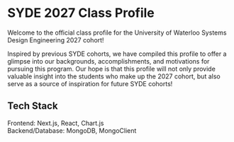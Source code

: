 # SYDE 2027 Class Profile

Welcome to the official class profile for the University of Waterloo Systems Design Engineering 2027 cohort!

Inspired by previous SYDE cohorts, we have compiled this profile to offer a glimpse into our backgrounds, accomplishments, and motivations for pursuing this program. Our hope is that this profile will not only provide valuable insight into the students who make up the 2027 cohort, but also serve as a source of inspiration for future SYDE cohorts!

## Tech Stack
Frontend: Next.js, React, Chart.js  
Backend/Database: MongoDB, MongoClient